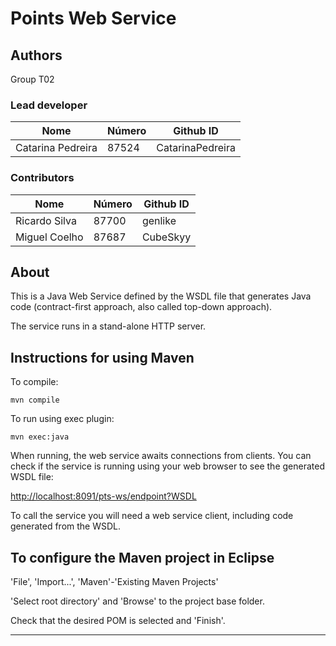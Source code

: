 # Points Web Service

## Authors

Group T02

### Lead developer 

| Nome              | Número   | Github ID          |
| ----------------- | -------- | ------------------ | 
| Catarina Pedreira | 87524    | CatarinaPedreira   |



### Contributors

| Nome              | Número   | Github ID          |
| ----------------- | -------- | ------------------ | 
| Ricardo Silva     | 87700    | genlike            |
| Miguel Coelho     | 87687    | CubeSkyy           |


## About

This is a Java Web Service defined by the WSDL file that generates Java code
(contract-first approach, also called top-down approach).

The service runs in a stand-alone HTTP server.


## Instructions for using Maven

To compile:

```
mvn compile
```

To run using exec plugin:

```
mvn exec:java
```

When running, the web service awaits connections from clients.
You can check if the service is running using your web browser 
to see the generated WSDL file:

[http://localhost:8091/pts-ws/endpoint?WSDL](http://localhost:8091/pts-ws/endpoint?WSDL)

To call the service you will need a web service client,
including code generated from the WSDL.


## To configure the Maven project in Eclipse

'File', 'Import...', 'Maven'-'Existing Maven Projects'

'Select root directory' and 'Browse' to the project base folder.

Check that the desired POM is selected and 'Finish'.


----
